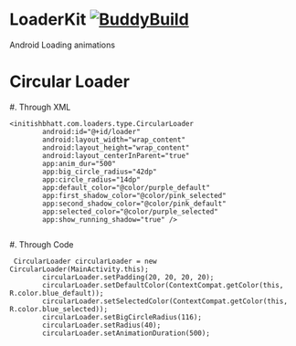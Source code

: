 # LoaderKit [![BuddyBuild](https://dashboard.buddybuild.com/api/statusImage?appID=5985f13787e8110001770bee&branch=dev&build=latest)](https://dashboard.buddybuild.com/apps/5985f13787e8110001770bee/build/latest?branch=dev)
Android Loading animations

# Circular Loader

#. Through XML
```
<initishbhatt.com.loaders.type.CircularLoader
        android:id="@+id/loader"
        android:layout_width="wrap_content"
        android:layout_height="wrap_content"
        android:layout_centerInParent="true"
        app:anim_dur="500"
        app:big_circle_radius="42dp"
        app:circle_radius="14dp"
        app:default_color="@color/purple_default"
        app:first_shadow_color="@color/pink_selected"
        app:second_shadow_color="@color/pink_default"
        app:selected_color="@color/purple_selected"
        app:show_running_shadow="true" />
 
 ```
#. Through Code

```
 CircularLoader circularLoader = new CircularLoader(MainActivity.this);
        circularLoader.setPadding(20, 20, 20, 20);
        circularLoader.setDefaultColor(ContextCompat.getColor(this, R.color.blue_default));
        circularLoader.setSelectedColor(ContextCompat.getColor(this, R.color.blue_selected));
        circularLoader.setBigCircleRadius(116);
        circularLoader.setRadius(40);
        circularLoader.setAnimationDuration(500);
